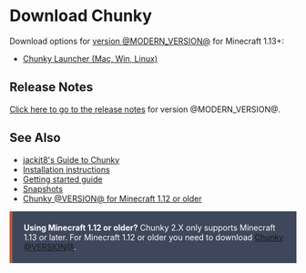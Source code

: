 Download Chunky
===============

<style>
.warning {
  padding: 20px;
  background-color: #3e475b;
  color: white;
  opacity: 1;
  transition: opacity 0.6s;
  margin-bottom: 15px;
  border-left: 5px solid #bd5634;
}
</style>

Download options for [version @MODERN_VERSION@][1] for Minecraft 1.13+:

* [Chunky Launcher (Mac, Win, Linux)][4]


Release Notes
-------------

[Click here to go to the release notes][1] for version @MODERN_VERSION@.


See Also
--------

* [jackjt8's Guide to Chunky][9]
* [Installation instructions][5]
* [Getting started guide][6]
* [Snapshots][7]
* [Chunky @VERSION@ for Minecraft 1.12 or older][8]

<div class="warning">
  <strong>Using Minecraft 1.12 or older?</strong> Chunky 2.X only supports Minecraft 1.13 or later. For Minecraft 1.12 or older you need to download <a href="/release/1.4.5/release_notes.html">Chunky @VERSION@</a>.
  </strong>
</div>

[1]: release/2.3.0/release_notes.html
[2]: @EXE_DL_LINK@
[3]: @ZIP_DL_LINK@
[4]: https://chunkyupdate.lemaik.de/ChunkyLauncher.jar
[5]: install.html
[6]: getting_started.html
[7]: /snapshot.html
[8]: release/1.4.5/release_notes.html
[9]: https://jackjt8.github.io/ChunkyGuide/
